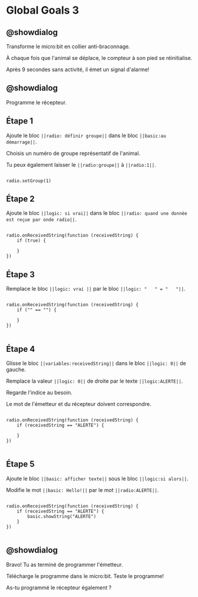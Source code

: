 # Global Goals 3

## @showdialog

Transforme le micro:bit en collier anti-braconnage.

À chaque fois que l'animal se déplace, le compteur à son pied se réinitialise.

Après 9 secondes sans activité, il émet un signal d'alarme!

## @showdialog

Programme le récepteur.

## Étape 1

Ajoute le bloc ``||radio: définir groupe||`` dans le bloc ``||basic:au démarrage||``.

Choisis un numéro de groupe représentatif de l'animal.

Tu peux également  laisser le ``||radio:groupe||`` à ``||radio:1||``.

```blocks

radio.setGroup(1)

```

## Étape 2

Ajoute le bloc ``||logic: si vrai||`` dans le bloc ``||radio: quand une donnée est reçue par onde radio||``.

```blocks

radio.onReceivedString(function (receivedString) {
    if (true) {
    	
    }
})

```

## Étape 3

Remplace le bloc ``||logic: vrai ||`` par le bloc ``||logic: "   " = "   "||``.

```blocks

radio.onReceivedString(function (receivedString) {
    if ("" == "") {
    	
    }
})


```

## Étape 4

Glisse le bloc ``||variables:receivedString||`` dans le bloc ``||logic: 0||`` de gauche. 

Remplace la valeur ``||logic: 0||`` de droite par le texte ``||logic:ALERTE||``.

Regarde l'indice au besoin.

Le mot de l'émetteur et du récepteur doivent correspondre.

```blocks

radio.onReceivedString(function (receivedString) {
    if (receivedString == "ALERTE") {
    	
    }
})


```

## Étape 5

Ajoute le bloc ``||basic: afficher texte||`` sous le bloc ``||logic:si alors||``.

Modifie le mot ``||basic: Hello!||`` par le mot ``||radio:ALERTE||``.

```blocks

radio.onReceivedString(function (receivedString) {
    if (receivedString == "ALERTE") {
        basic.showString("ALERTE")
    }
})


```

## @showdialog

Bravo! Tu as terminé de programmer l'émetteur.

Télécharge le programme dans le micro:bit. Teste le programme!

As-tu programmé le récepteur également ?